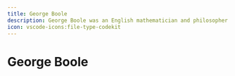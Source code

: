 ```yaml
---
title: George Boole
description: George Boole was an English mathematician and philosopher who is best known for his work on Boolean algebra.
icon: vscode-icons:file-type-codekit
---
```


# George Boole

